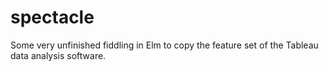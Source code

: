 # spectacle

Some very unfinished fiddling in Elm to copy the feature set of the Tableau data analysis software.
